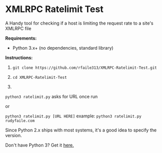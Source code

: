 # XMLRPC Ratelimit Test
A Handy tool for checking if a host is limiting the request rate to a site's XMLRPC file

**Requirements:**
- Python 3.x+ (no dependencies, standard library)

**Instructions:**
1) `git clone https://github.com/rfaile313/XMLRPC-Ratelimit-Test.git`
2) `cd XMLRPC-Ratelimit-Test`

3) 

`python3 ratelimit.py` asks for URL once run

or 

`python3 ratelimit.py [URL HERE]` example: `python3 ratelimit.py rudyfaile.com`

Since Python 2.x ships with most systems, it's a good idea to specify the version.

Don't have Python 3? Get it [here.](https://realpython.com/installing-python/)
